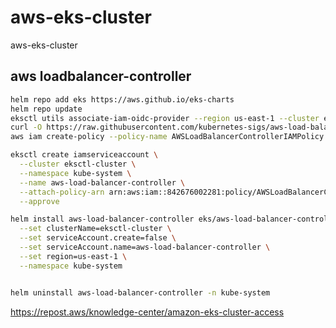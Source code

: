 # aws-eks-cluster

aws-eks-cluster

## aws loadbalancer-controller

```bash
helm repo add eks https://aws.github.io/eks-charts
helm repo update
eksctl utils associate-iam-oidc-provider --region us-east-1 --cluster eksctl-cluster --approve
curl -O https://raw.githubusercontent.com/kubernetes-sigs/aws-load-balancer-controller/main/docs/install/iam_policy.json
aws iam create-policy --policy-name AWSLoadBalancerControllerIAMPolicy --policy-document file://iam_policy.json
```

```bash
eksctl create iamserviceaccount \
  --cluster eksctl-cluster \
  --namespace kube-system \
  --name aws-load-balancer-controller \
  --attach-policy-arn arn:aws:iam::842676002281:policy/AWSLoadBalancerControllerIAMPolicy \
  --approve
```

```bash
helm install aws-load-balancer-controller eks/aws-load-balancer-controller \
  --set clusterName=eksctl-cluster \
  --set serviceAccount.create=false \
  --set serviceAccount.name=aws-load-balancer-controller \
  --set region=us-east-1 \
  --namespace kube-system
```

```bash

```

```bash
helm uninstall aws-load-balancer-controller -n kube-system
```


https://repost.aws/knowledge-center/amazon-eks-cluster-access